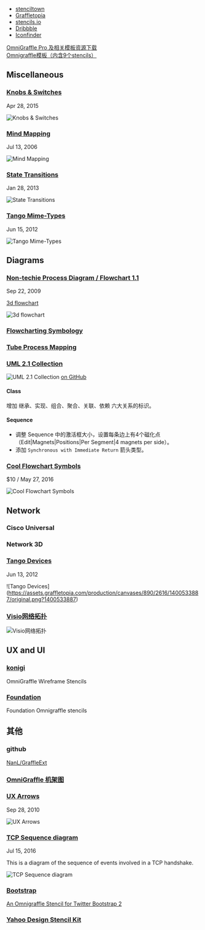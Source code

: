 - [stenciltown](https://stenciltown.omnigroup.com/)
- [Graffletopia](https://www.graffletopia.com/)  
- [stencils.io](http://stencils.io/)  
- [Dribbble](https://dribbble.com/)  
- [Iconfinder](https://www.iconfinder.com/)  

[OmniGraffle Pro 及相关模板资源下载](https://site.douban.com/ProductData/widget/notes/11047229/note/244422697/)  
[Omnigraffle模板（内含9个stencils）](http://download.csdn.net/detail/sinat_30727215/9429901)

## Miscellaneous
### [Knobs & Switches](https://www.graffletopia.com/stencils/1458)
Apr 28, 2015

![Knobs & Switches](https://assets.graffletopia.com/production/canvases/1458/4211/1430234975/original.png?1430234975)

### [Mind Mapping](https://www.graffletopia.com/stencils/29)
Jul 13, 2006

![Mind Mapping](https://assets.graffletopia.com/production/canvases/29/1901/1400527673/original.png?1400527673)

### [State Transitions](https://www.graffletopia.com/stencils/1005)
Jan 28, 2013

![State Transitions](https://assets.graffletopia.com/production/canvases/1005/2746/1400535058/original.png?1400535058)

### [Tango Mime-Types](https://www.graffletopia.com/stencils/892)
Jun 15, 2012

![Tango Mime-Types](https://assets.graffletopia.com/production/canvases/892/2618/1400533916/original.png?1400533916)

## Diagrams
### [Non-techie Process Diagram / Flowchart 1.1](https://www.graffletopia.com/stencils/497)
Sep 22, 2009

[3d flowchart](https://github.com/twitter-university/external/tree/master/omnigraffle-stencils)

![3d flowchart](https://assets.graffletopia.com/production/canvases/497/2194/1400529958/original.png?1400529958)

### [Flowcharting Symbology](https://www.graffletopia.com/stencils/661)

### [Tube Process Mapping](https://www.graffletopia.com/stencils/1164)

### [UML 2.1 Collection](https://www.graffletopia.com/stencils/447)

![UML 2.1 Collection](https://assets.graffletopia.com/production/canvases/447/2146/1400529517/original.png?1400529517) [on GitHub](https://github.com/twitter-university/external/blob/master/omnigraffle-stencils/UML%202.1%20Collection.gstencil)  

#### Class
增加 继承、实现、组合、聚合、关联、依赖 六大关系的标识。

#### Sequence
- 调整 Sequence 中的激活框大小，设置每条边上有4个磁化点（Edit|Magnets|Positions|Per Segment|4 magnets per side）。  
- 添加 `Synchronous with Immediate Return` 箭头类型。  

### [Cool Flowchart Symbols](https://www.graffletopia.com/stencils/1512)

$10 / May 27, 2016

![Cool Flowchart Symbols](https://assets.graffletopia.com/production/canvases/1512/4369/1456961895/original.png?1456961895)

## Network
### Cisco Universal

### Network 3D

### [Tango Devices](https://www.graffletopia.com/stencils/890)
Jun 13, 2012

![Tango Devices]
(https://assets.graffletopia.com/production/canvases/890/2616/1400533887/original.png?1400533887)

### [Visio网络拓扑](http://bbs.feng.com/read-htm-tid-9796801-page-1.html)

![Visio网络拓扑](http://images.weiphone.net/data/attachment/forum/201508/19/111328jj5jjz5e3uu85kz5.png)

## UX and UI
### [konigi](http://konigi.com/tools/omnigraffle-wireframe-stencils/)
OmniGraffle Wireframe Stencils

### [Foundation](http://zurb.com/playground/foundation-stencil-sets)
Foundation Omnigraffle stencils

## 其他

### github
[NanL/GraffleExt](https://github.com/NanL/GraffleExt/tree/master/Stencils)

### [OmniGraffle 机架图](http://download.csdn.net/download/tgbtgb_1/9254827)

### [UX Arrows](https://www.graffletopia.com/stencils/643)
Sep 28, 2010

![UX Arrows](https://assets.graffletopia.com/production/canvases/643/2357/1400531506/original.png?1400531506)

### [TCP Sequence diagram](https://www.graffletopia.com/stencils/1560)
Jul 15, 2016

This is a diagram of the sequence of events involved in a TCP handshake.

![TCP Sequence diagram](https://assets.graffletopia.com/production/canvases/1560/4599/1463037658/original.png?1463037658)

### [Bootstrap](https://www.viget.com/articles/an-omnigraffle-stencil-for-twitter-bootstrap-2)
[An Omnigraffle Stencil for Twitter Bootstrap 2](https://github.com/vigetlabs/Twitter-Bootstrap-for-Omnigraffle)

### [Yahoo Design Stencil Kit](https://developer.yahoo.com/ypatterns/about/stencils/)
